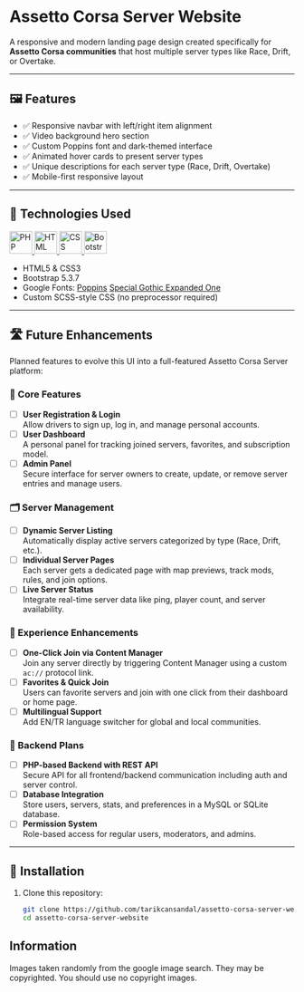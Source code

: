 # Assetto Corsa Server Website

A responsive and modern landing page design created specifically for **Assetto Corsa communities** that host multiple server types like Race, Drift, or Overtake.

---

## 🖼️ Features

- ✅ Responsive navbar with left/right item alignment
- ✅ Video background hero section
- ✅ Custom Poppins font and dark-themed interface
- ✅ Animated hover cards to present server types
- ✅ Unique descriptions for each server type (Race, Drift, Overtake)
- ✅ Mobile-first responsive layout

---

## 🚀 Technologies Used

<p align="left">
  <a href="https://www.php.net/" target="_blank" rel="noreferrer">
    <img src="https://cdn.jsdelivr.net/gh/devicons/devicon/icons/php/php-original.svg" alt="PHP" width="40" height="40"/>
  </a>
  <a href="https://developer.mozilla.org/en-US/docs/Web/HTML" target="_blank" rel="noreferrer">
    <img src="https://cdn.jsdelivr.net/gh/devicons/devicon/icons/html5/html5-original.svg" alt="HTML" width="40" height="40"/>
  </a>
  <a href="https://developer.mozilla.org/en-US/docs/Web/CSS" target="_blank" rel="noreferrer">
    <img src="https://cdn.jsdelivr.net/gh/devicons/devicon/icons/css3/css3-original.svg" alt="CSS" width="40" height="40"/>
  </a>
  <a href="https://getbootstrap.com/" target="_blank" rel="noreferrer">
    <img src="https://cdn.jsdelivr.net/gh/devicons/devicon/icons/bootstrap/bootstrap-original.svg" alt="Bootstrap" width="40" height="40"/>
  </a>
</p>

- HTML5 & CSS3
- Bootstrap 5.3.7
- Google Fonts: [Poppins](https://fonts.google.com/specimen/Poppins) [Special Gothic Expanded One](https://fonts.google.com/specimen/Special+Gothic+Expanded+One)
- Custom SCSS-style CSS (no preprocessor required)

---

## 🛣️ Future Enhancements

Planned features to evolve this UI into a full-featured Assetto Corsa Server platform:

### 🧩 Core Features
- [ ] **User Registration & Login**  
      Allow drivers to sign up, log in, and manage personal accounts.
- [ ] **User Dashboard**  
      A personal panel for tracking joined servers, favorites, and subscription model.
- [ ] **Admin Panel**  
      Secure interface for server owners to create, update, or remove server entries and manage users.

### 🗂️ Server Management
- [ ] **Dynamic Server Listing**  
      Automatically display active servers categorized by type (Race, Drift, etc.).
- [ ] **Individual Server Pages**  
      Each server gets a dedicated page with map previews, track mods, rules, and join options.
- [ ] **Live Server Status**  
      Integrate real-time server data like ping, player count, and server availability.

### 🚀 Experience Enhancements
- [ ] **One-Click Join via Content Manager**  
      Join any server directly by triggering Content Manager using a custom `ac://` protocol link.
- [ ] **Favorites & Quick Join**  
      Users can favorite servers and join with one click from their dashboard or home page.
- [ ] **Multilingual Support**  
      Add EN/TR language switcher for global and local communities.

### 🔧 Backend Plans
- [ ] **PHP-based Backend with REST API**  
      Secure API for all frontend/backend communication including auth and server control.
- [ ] **Database Integration**  
      Store users, servers, stats, and preferences in a MySQL or SQLite database.
- [ ] **Permission System**  
      Role-based access for regular users, moderators, and admins.

---

## 🔧 Installation

1. Clone this repository:

   ```bash
   git clone https://github.com/tarikcansandal/assetto-corsa-server-website.git
   cd assetto-corsa-server-website

## Information

Images taken randomly from the google image search. They may be copyrighted. You should use no copyright images.